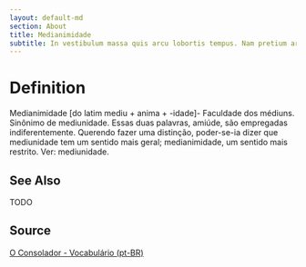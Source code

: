 ```yaml
---
layout: default-md
section: About
title: Medianimidade
subtitle: In vestibulum massa quis arcu lobortis tempus. Nam pretium arcu in odio vulputate luctus.
---
```


# Definition
Medianimidade [do latim mediu + anima + -idade]- Faculdade dos médiuns. Sinônimo de mediunidade. Essas duas palavras, amiúde, são empregadas indiferentemente. Querendo fazer uma distinção, poder-se-ia dizer que mediunidade tem um sentido mais geral; medianimidade, um sentido mais restrito. Ver: mediunidade.


## See Also
TODO

## Source
[O Consolador - Vocabulário (pt-BR)](http://www.oconsolador.com.br/linkfixo/vocabulario/principal.html)
